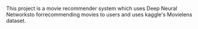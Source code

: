 This project is a movie recommender system which uses Deep Neural Networksto forrecommending movies to users and uses kaggle's Movielens dataset.

